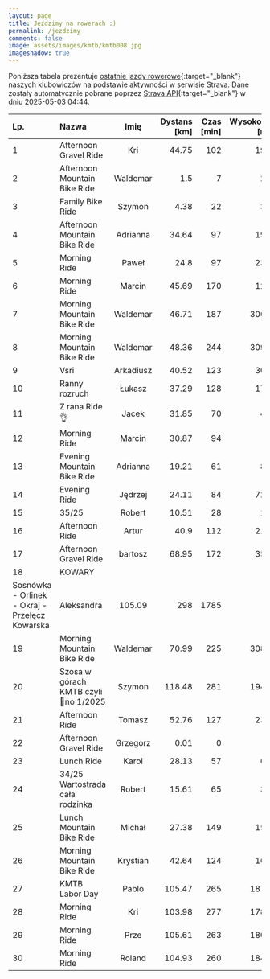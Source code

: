 ```yaml
---
layout: page
title: Jeździmy na rowerach :)
permalink: /jezdzimy
comments: false
image: assets/images/kmtb/kmtb008.jpg
imageshadow: true
---
```


Poniższa tabela prezentuje [ostatnie jazdy rowerowe](https://www.strava.com/clubs/336381){:target="_blank"} naszych klubowiczów na podstawie aktywności w serwisie Strava. Dane zostały automatycznie pobrane poprzez [Strava API](https://developers.strava.com/docs/reference/#api-Clubs-getClubActivitiesById){:target="_blank"} w dniu 2025-05-03 04:44.

Lp. | Nazwa | Imię | Dystans [km] | Czas [min] | Wysokość [m]
:--- | :--- | :---: | ---: | ---: | ---:
1|Afternoon Gravel Ride|Kri|44.75|102|190
2|Afternoon Mountain Bike Ride|Waldemar|1.5|7|26
3|Family Bike Ride|Szymon|4.38|22|33
4|Afternoon Mountain Bike Ride|Adrianna|34.64|97|197
5|Morning Ride|Paweł|24.8|97|232
6|Morning Ride|Marcin|45.69|170|125
7|Morning Mountain Bike Ride|Waldemar|46.71|187|3061
8|Morning Mountain Bike Ride|Waldemar|48.36|244|3097
9|Vsri|Arkadiusz|40.52|123|300
10|Ranny rozruch|Łukasz|37.29|128|176
11|Z rana Ride👌|Jacek|31.85|70|40
12|Morning Ride|Marcin|30.87|94|
13|Evening Mountain Bike Ride|Adrianna|19.21|61|81
14|Evening Ride|Jędrzej|24.11|84|723
15|35/25|Robert|10.51|28|18
16|Afternoon Ride|Artur|40.9|112|218
17|Afternoon Gravel Ride|bartosz|68.95|172|350
18|KOWARY
Sosnówka - Orlinek - Okraj - Przełęcz Kowarska|Aleksandra|105.09|298|1785
19|Morning Mountain Bike Ride|Waldemar|70.99|225|3086
20|Szosa w górach KMTB czyli 💯no 1/2025|Szymon|118.48|281|1940
21|Afternoon Ride|Tomasz|52.76|127|230
22|Afternoon Gravel Ride|Grzegorz|0.01|0|
23|Lunch Ride|Karol|28.13|57|61
24|34/25 Wartostrada cała rodzinka|Robert|15.61|65|39
25|Lunch Mountain Bike Ride|Michał|27.38|149|156
26|Morning Mountain Bike Ride|Krystian|42.64|124|168
27|KMTB Labor Day|Pablo|105.47|265|1876
28|Morning Ride|Kri|103.98|277|1784
29|Morning Ride|Prze|105.61|263|1806
30|Morning Ride|Roland|104.93|260|1845
